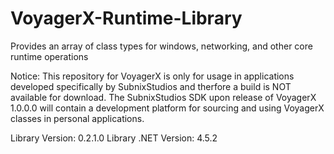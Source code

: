 # VoyagerX-Runtime-Library
Provides an array of class types for windows, networking, and other core runtime operations

Notice:
This repository for VoyagerX is only for usage in applications developed specifically by SubnixStudios and therfore a build is NOT available for download. The SubnixStudios SDK upon release of VoyagerX 1.0.0.0 will contain a development platform for sourcing and using VoyagerX classes in personal applications.

Library Version: 0.2.1.0
Library .NET Version: 4.5.2
